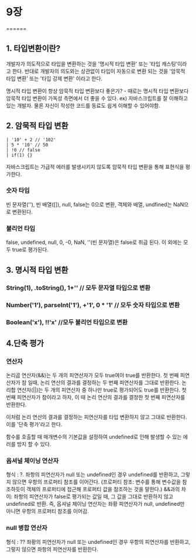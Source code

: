 # 9장
======
## 1. 타입변환이란?

개발자가 의도적으로 타입을 변환하는 것을 '명시적 타입 변환' 또는 '타입 캐스팅'이라고 한다.
반대로 개발자의 의도와는 상관없이 타입이 자동으로 변환 되는 것을 '암묵적 타입 변환' 또는 '타입 강제 변환' 이라고 한다.

명시적 타입 변환이 항상 암묵적 타입 변환보다 좋은가? - 때로는 명시적 타입 변환보다 암묵적 타입 변환이 가독성 측면에서 더 좋을 수 있다. ex) 자바스크립트를 잘 이해하고 있는 개발자.
물론 자신이 작성한 코드를 동료도 쉽게 이해할 수 있어야함.

## 2. 암묵적 타입 변환

    | '10' + 2 // '102'
    | 5 * '10' // 50
    | !0 // false
    | if(1) {}
자바스크립트는 가급적 에러를 발생시키지 않도록 암묵적 타입 변환을 통해 표현식을 평가한다.
### 숫자 타입
빈 문자열(''), 빈 배열([]), null, false는 0으로 변환, 객체와 배열, undfined는 NaN으로 변환된다.
### 불리언 타입
false, undefined, null, 0, -0, NaN, ''(빈 문자열)은 false로 취급 된다. 이 외에는 모두 true로 평가된다.

## 3. 명시적 타입 변환
### String(1), .toString(), 1+'' // 모두 문자열 타입으로 변환
### Number('1'), parseInt('1'), +'1', 0 * '1' // 모두 숫자 타입으로 변환
### Boolean('x'), !!'x' //모두 불리언 타입으로 변환

## 4.단축 평가

### 연산자
논리곱 연산자(&&)는 두 개의 피연산자가 모두 true여야 true를 반환한다. 첫 번째 피연산자가 참 일때, 논리 연산의 결과를 결정하는 두 번째 피연산자를 그대로 반환한다.
논리합 연산자(||)는 두 개의 피연산자 중 하나만 true로 평가되어도 true를 반환한다. 첫 번째 피연산자가 참이라고 하자, 이 때 논리 연산의 결과를 결정한 첫 번째 피연산자를 반환한다.

이처럼 논리 연산의 결과를 결정하는 피연산자를 타입 변환하지 않고 그대로 반환한다. 이를 '단축 평가'라고 한다.

함수를 호출할 때 매개변수의 기본값을 설정하여 undefined로 인해 발생할 수 있는 에러를 방지 할 수 있다.

### 옵셔널 체이닝 연산자
형식 : ?.
좌항의 피연산자가 null 또는 undefined인 경우 undefined를 반환하고, 그렇지 않으면 우항의 프로퍼티 참조를 이어간다.  (프로퍼티 참조: 변수를 통해 변수값을 참조하듯이 객체의 프로퍼티에 접근해 프로퍼티 값을 참조하는 것을 말한다.)
&&과의 차이: 좌항의 피연산자가 false로 평가되는 값일 때, 그 값을 그대로 반환하지 않고 undefined로 반환. 즉, 옵셔널 체이닝 연산자는 좌황 피연산자가 null, undefined만 아니면 우항의 프로퍼티 참조를 이어감.

### null 병합 연산자
형식 : ??
좌황의 피연산자가 null 또는 undefined인 경우 우항의 피연산자를 반환하고, 그렇지 않으면 좌항의 피연산자를 반환한다. 